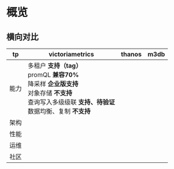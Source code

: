 # 概览

## 横向对比

| tp | victoriametrics  | thanos | m3db |
| -- | ------------- | ------------- | --|
| 能力 | 多租户  **支持（tag）**</br>promQL **兼容70%**</br>降采样  **企业版支持**</br>对象存储  **不支持**</br>查询写入多级级联 **支持、待验证**</br>数据均衡、复制 **不支持** | 
| 架构 |  |
| 性能 |  |
| 运维 |
| 社区 |


 

